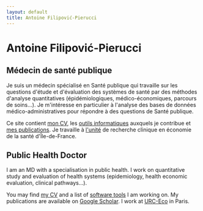 ```yaml
---
layout: default
title: Antoine Filipović-Pierucci
---
```


# Antoine Filipović-Pierucci

## Médecin de santé publique

Je suis un médecin spécialisé en Santé publique qui travaille 
sur les questions d'étude et d'évaluation des systèmes de santé par des méthodes
d'analyse quantitatives (épidémiologiques, médico-économiques, parcours de soins...).
Je m'intéresse en particulier à l'analyse des bases de 
données médico-administratives pour répondre à des questions de Santé publique.

Ce site contient [mon CV](/cv), les
[outils informatiques](/tools) auxquels je contribue et 
[mes publications](/papers). 
Je travaille à [l'unité](http://www.urc-eco.fr) de recherche clinique en économie de la 
santé d'Île-de-France.

## Public Health Doctor

I am an MD with a specialisation in public health. I work on quantitative study and
evaluation of health systems (epidemiology, health economic evaluation, clinical pathways...).

You may find [my CV](/cv) and a list of 
[software tools](/tools) I am working on. My publications 
are available on [Google Scholar](https://scholar.google.com/citations?user=F-6yCr0AAAAJ). 
I work at [URC-Eco]((http://www.urc-eco.fr)) in Paris.
